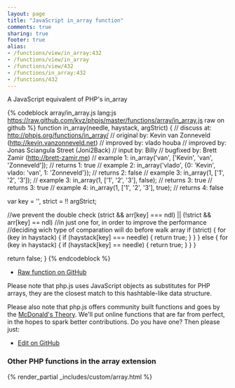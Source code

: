 ```yaml
---
layout: page
title: "JavaScript in_array function"
comments: true
sharing: true
footer: true
alias:
- /functions/view/in_array:432
- /functions/view/in_array
- /functions/view/432
- /functions/in_array:432
- /functions/432
---
```

<!-- Generated by Rakefile:build -->
A JavaScript equivalent of PHP's in_array

{% codeblock array/in_array.js lang:js https://raw.github.com/kvz/phpjs/master/functions/array/in_array.js raw on github %}
function in_array(needle, haystack, argStrict) {
  //  discuss at: http://phpjs.org/functions/in_array/
  // original by: Kevin van Zonneveld (http://kevin.vanzonneveld.net)
  // improved by: vlado houba
  // improved by: Jonas Sciangula Street (Joni2Back)
  //    input by: Billy
  // bugfixed by: Brett Zamir (http://brett-zamir.me)
  //   example 1: in_array('van', ['Kevin', 'van', 'Zonneveld']);
  //   returns 1: true
  //   example 2: in_array('vlado', {0: 'Kevin', vlado: 'van', 1: 'Zonneveld'});
  //   returns 2: false
  //   example 3: in_array(1, ['1', '2', '3']);
  //   example 3: in_array(1, ['1', '2', '3'], false);
  //   returns 3: true
  //   returns 3: true
  //   example 4: in_array(1, ['1', '2', '3'], true);
  //   returns 4: false

  var key = '',
    strict = !! argStrict;
  
  //we prevent the double check (strict && arr[key] === ndl) || (!strict && arr[key] == ndl)
  //in just one for, in order to improve the performance 
  //deciding wich type of comparation will do before walk array
  if (strict) {
    for (key in haystack) {
      if (haystack[key] === needle) {
        return true;
      }
    }
  } else {
    for (key in haystack) {
      if (haystack[key] == needle) {
        return true;
      }
    }
  }

  return false;
}
{% endcodeblock %}

 - [Raw function on GitHub](https://github.com/kvz/phpjs/blob/master/functions/array/in_array.js)

Please note that php.js uses JavaScript objects as substitutes for PHP arrays, they are 
the closest match to this hashtable-like data structure. 

Please also note that php.js offers community built functions and goes by the 
[McDonald's Theory](https://medium.com/what-i-learned-building/9216e1c9da7d). We'll put online 
functions that are far from perfect, in the hopes to spark better contributions. 
Do you have one? Then please just: 

 - [Edit on GitHub](https://github.com/kvz/phpjs/edit/master/functions/array/in_array.js)


### Other PHP functions in the array extension
{% render_partial _includes/custom/array.html %}
